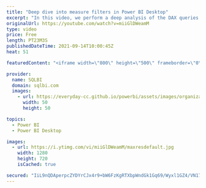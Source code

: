 ```yaml
---
title: "Deep dive into measure filters in Power BI Desktop"
excerpt: "In this video, we perform a deep analysis of the DAX queries generated by Power BI when you use a measure as a filter in a Power BI visual.\r The DAX code generated might show a different behavior whether the measure is part of the values shown in the visual or not. \r Article and download: https://sql.bi/721618?aff=yt"
originalUrl: https://youtube.com/watch?v=miiGlDWeamM
type: video
price: Free
length: PT23M3S
publishedDateTime: 2021-09-14T10:00:45Z
heat: 51

featuredContent: "<iframe width=\"800\" height=\"500\" frameborder=\"0\" src=\"https://www.youtube.com/embed/miiGlDWeamM\" allow=\"accelerometer; autoplay; encrypted-media; gyroscope; picture-in-picture\" allowfullscreen></iframe>"

provider:
  name: SQLBI
  domain: sqlbi.com
  images:
    - url: https://everyday-cc.github.io/powerbi/assets/images/organizations/sqlbi.com-50x50.jpg
      width: 50
      height: 50

topics:
  - Power BI
  - Power BI Desktop

images:
  - url: https://i.ytimg.com/vi/miiGlDWeamM/maxresdefault.jpg
    width: 1280
    height: 720
    isCached: true

secured: "IiL9nQDAperpcZYDYrCJx4r9+bW6FzKgRTXbpWndGk1Gq69/Wyxl1GZ4/VN17guxGh+7ZpJGsEhtBJAD4NjMJK/G3PSo1DSzLOGhSBUN1nzi8Bfy+oKQJsfkmqaqkebHiEtvEmFCEmn6gBmacMFv5NbrggR2UwiGOJYgZTHiZRV0x7nWLOsBxzYmMy09iXfGi4iicPX+Z1yTPV/K8JrVazGuMGEw2XUAYhqH6VuPjokN9A2m6+19JIEo4OTXCiNYW1+t08wbMEjQJM0yDzeG8jna5t4UafN0eDUwcdMJ94DJVmkSDrEw7nBxi0NfZY8y4xQeCoV0GeYBFLoYJHVjFa3SyJWnmTmhSNJCc3BPSu/clAtsmYCO+6LskwB2IprbEo4qPWaCo+BsA1Fe/9bcL7/meHSka+Ix15QOVsKs+SY=;3dcYUByXwWwC/E6ZNSDkfw=="
---
```


